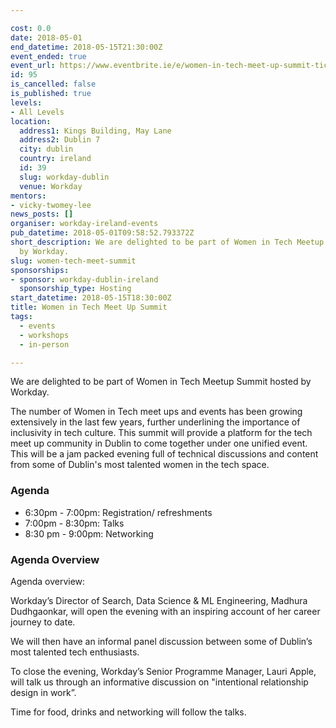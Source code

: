 ```yaml
---

cost: 0.0
date: 2018-05-01
end_datetime: 2018-05-15T21:30:00Z
event_ended: true
event_url: https://www.eventbrite.ie/e/women-in-tech-meet-up-summit-tickets-45231650083
id: 95
is_cancelled: false
is_published: true
levels:
- All Levels
location:
  address1: Kings Building, May Lane
  address2: Dublin 7
  city: dublin
  country: ireland
  id: 39
  slug: workday-dublin
  venue: Workday
mentors:
- vicky-twomey-lee
news_posts: []
organiser: workday-ireland-events
pub_datetime: 2018-05-01T09:58:52.793372Z
short_description: We are delighted to be part of Women in Tech Meetup Summit hosted
  by Workday.
slug: women-tech-meet-summit
sponsorships:
- sponsor: workday-dublin-ireland
  sponsorship_type: Hosting
start_datetime: 2018-05-15T18:30:00Z
title: Women in Tech Meet Up Summit
tags:
  - events
  - workshops
  - in-person

---
```


We are delighted to be part of Women in Tech Meetup Summit hosted by Workday.

The number of Women in Tech meet ups and events has been growing extensively in the last few years, further underlining the importance of inclusivity in tech culture. This summit will provide a platform for the tech meet up community in Dublin to come together under one unified event. This will be a jam packed evening full of technical discussions and content from some of Dublin's most talented women in the tech space.

### Agenda

* 6:30pm - 7:00pm: Registration/ refreshments
* 7:00pm - 8:30pm: Talks
* 8:30 pm - 9:00pm: Networking

### Agenda Overview

Agenda overview:

Workday’s Director of Search, Data Science & ML Engineering, Madhura Dudhgaonkar, will open the evening with an inspiring account of her career journey to date.

We will then have an informal panel discussion between some of Dublin’s most talented tech enthusiasts.

To close the evening, Workday’s Senior Programme Manager, Lauri Apple, will talk us through an informative discussion on "intentional relationship design in work”.

Time for food, drinks and networking will follow the talks.